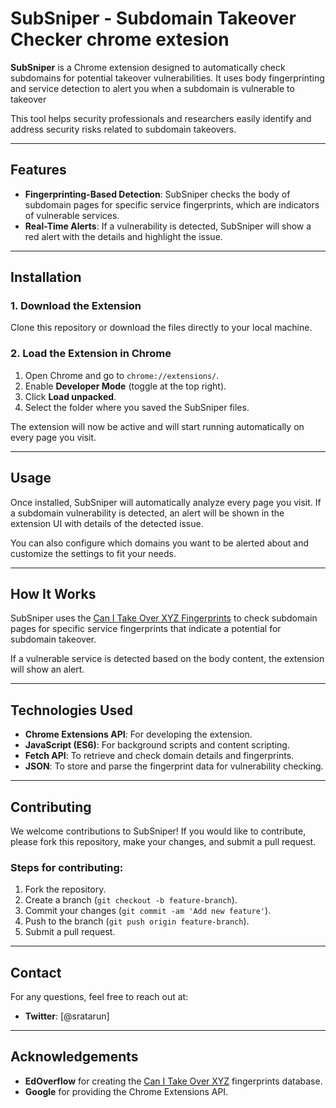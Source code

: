 # SubSniper - Subdomain Takeover Checker chrome extesion

**SubSniper** is a Chrome extension designed to automatically check subdomains for potential takeover vulnerabilities. It uses body fingerprinting and service detection to alert you when a subdomain is vulnerable to takeover

This tool helps security professionals and researchers easily identify and address security risks related to subdomain takeovers.

---

## Features
- **Fingerprinting-Based Detection**: SubSniper checks the body of subdomain pages for specific service fingerprints, which are indicators of vulnerable services.
- **Real-Time Alerts**: If a vulnerability is detected, SubSniper will show a red alert with the details and highlight the issue.

---

## Installation

### 1. Download the Extension
Clone this repository or download the files directly to your local machine.

### 2. Load the Extension in Chrome
1. Open Chrome and go to `chrome://extensions/`.
2. Enable **Developer Mode** (toggle at the top right).
3. Click **Load unpacked**.
4. Select the folder where you saved the SubSniper files.

The extension will now be active and will start running automatically on every page you visit.

---

## Usage

Once installed, SubSniper will automatically analyze every page you visit. If a subdomain vulnerability is detected, an alert will be shown in the extension UI with details of the detected issue.

You can also configure which domains you want to be alerted about and customize the settings to fit your needs.

---

## How It Works

SubSniper uses the [Can I Take Over XYZ Fingerprints](https://raw.githubusercontent.com/EdOverflow/can-i-take-over-xyz/master/fingerprints.json) to check subdomain pages for specific service fingerprints that indicate a potential for subdomain takeover. 

If a vulnerable service is detected based on the body content, the extension will show an alert. 

---

## Technologies Used
- **Chrome Extensions API**: For developing the extension.
- **JavaScript (ES6)**: For background scripts and content scripting.
- **Fetch API**: To retrieve and check domain details and fingerprints.
- **JSON**: To store and parse the fingerprint data for vulnerability checking.

---

## Contributing

We welcome contributions to SubSniper! If you would like to contribute, please fork this repository, make your changes, and submit a pull request.

### Steps for contributing:
1. Fork the repository.
2. Create a branch (`git checkout -b feature-branch`).
3. Commit your changes (`git commit -am 'Add new feature'`).
4. Push to the branch (`git push origin feature-branch`).
5. Submit a pull request.

---

## Contact

For any questions, feel free to reach out at:
- **Twitter**: [@sratarun]

---

## Acknowledgements

- **EdOverflow** for creating the [Can I Take Over XYZ](https://github.com/EdOverflow/can-i-take-over-xyz) fingerprints database.
- **Google** for providing the Chrome Extensions API.

